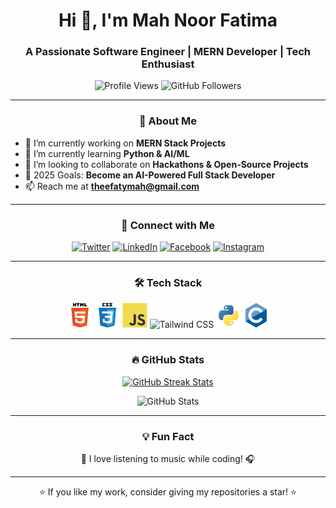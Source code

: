  <h1 align="center">Hi 👋, I'm Mah Noor Fatima</h1>
 <h3 align="center">A Passionate Software Engineer | MERN Developer | Tech Enthusiast</h3>

<p align="center">
  <img src="https://komarev.com/ghpvc/?username=theefatymah&label=Profile%20Views&color=0e75b6&style=flat" alt="Profile Views" />
  <img src="https://img.shields.io/github/followers/theefatymah?label=Followers&style=social" alt="GitHub Followers" />
</p>

---
<h3 align="center">🚀 About Me</h3>

- 🔭 I’m currently working on **MERN Stack Projects**
- 🌱 I’m currently learning **Python & AI/ML**
- 👯 I’m looking to collaborate on **Hackathons & Open-Source Projects**
- 🎯 2025 Goals: **Become an AI-Powered Full Stack Developer**
- 📫 Reach me at **theefatymah@gmail.com**

---
<h3 align="center">📢 Connect with Me</h3>
<p align="center">
  <a href="https://twitter.com/theefatymah" target="_blank"><img src="https://raw.githubusercontent.com/rahuldkjain/github-profile-readme-generator/master/src/images/icons/Social/twitter.svg" alt="Twitter" height="30" width="40" /></a>
  <a href="https://www.linkedin.com/in/theefatymah" target="_blank"><img src="https://raw.githubusercontent.com/rahuldkjain/github-profile-readme-generator/master/src/images/icons/Social/linked-in-alt.svg" alt="LinkedIn" height="30" width="40" /></a>
  <a href="https://www.facebook.com/theefatymah/" target="_blank"><img src="https://raw.githubusercontent.com/rahuldkjain/github-profile-readme-generator/master/src/images/icons/Social/facebook.svg" alt="Facebook" height="30" width="40" /></a>
  <a href="https://www.instagram.com/theefatymah/" target="_blank"><img src="https://raw.githubusercontent.com/rahuldkjain/github-profile-readme-generator/master/src/images/icons/Social/instagram.svg" alt="Instagram" height="30" width="40" /></a>
</p>

---
<h3 align="center">🛠️ Tech Stack</h3>

<p align="center">
  <img src="https://raw.githubusercontent.com/devicons/devicon/master/icons/html5/html5-original-wordmark.svg" alt="HTML5" width="40" height="40" />
  <img src="https://raw.githubusercontent.com/devicons/devicon/master/icons/css3/css3-original-wordmark.svg" alt="CSS3" width="40" height="40" />
  <img src="https://raw.githubusercontent.com/devicons/devicon/master/icons/javascript/javascript-original.svg" alt="JavaScript" width="40" height="40" />
  <img src="https://www.vectorlogo.zone/logos/tailwindcss/tailwindcss-icon.svg" alt="Tailwind CSS" width="40" height="40" />
  <img src="https://raw.githubusercontent.com/devicons/devicon/master/icons/python/python-original.svg" alt="Python" width="40" height="40" />
  <img src="https://raw.githubusercontent.com/devicons/devicon/master/icons/c/c-original.svg" alt="C Language" width="40" height="40" />
</p>

---
<h3 align="center">🔥 GitHub Stats</h3>
<p align="center">
  <a href="https://github.com/theefatymah">
    <img src="https://github-readme-streak-stats.herokuapp.com?user=theefatymah&theme=radical&hide_border=true" alt="GitHub Streak Stats" />
  </a>
</p>

<p align="center">
  <img src="https://github-readme-stats.vercel.app/api?username=theefatymah&show_icons=true&theme=radical" alt="GitHub Stats" />
</p>

---
<h3 align="center">💡 Fun Fact</h3>
<p align="center">🎵 I love listening to music while coding! 🎧</p>

---
<p align="center">⭐ If you like my work, consider giving my repositories a star! ⭐</p>

